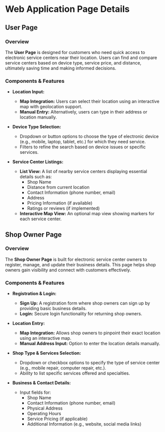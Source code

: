 # Web Application Page Details

## User Page

### Overview
The **User Page** is designed for customers who need quick access to electronic service centers near their location. Users can find and compare service centers based on device type, service price, and distance, ultimately saving time and making informed decisions.

### Components & Features

- **Location Input:**
  - **Map Integration:** Users can select their location using an interactive map with geolocation support.
  - **Manual Entry:** Alternatively, users can type in their address or location manually.

- **Device Type Selection:**
  - Dropdown or button options to choose the type of electronic device (e.g., mobile, laptop, tablet, etc.) for which they need service.
  - Filters to refine the search based on device issues or specific services.

- **Service Center Listings:**
  - **List View:** A list of nearby service centers displaying essential details such as:
    - Shop Name
    - Distance from current location
    - Contact Information (phone number, email)
    - Address
    - Pricing Information (if available)
    - Ratings or reviews (if implemented)
  - **Interactive Map View:** An optional map view showing markers for each service center.




## Shop Owner Page

### Overview
The **Shop Owner Page** is built for electronic service center owners to register, manage, and update their business details. This page helps shop owners gain visibility and connect with customers effectively.

### Components & Features

- **Registration & Login:**
  - **Sign Up:** A registration form where shop owners can sign up by providing basic business details.
  - **Login:** Secure login functionality for returning shop owners.

- **Location Entry:**
  - **Map Integration:** Allows shop owners to pinpoint their exact location using an interactive map.
  - **Manual Address Input:** Option to enter the location details manually.

- **Shop Type & Services Selection:**
  - Dropdown or checkbox options to specify the type of service center (e.g., mobile repair, computer repair, etc.).
  - Ability to list specific services offered and specialties.

- **Business & Contact Details:**
  - Input fields for:
    - Shop Name
    - Contact Information (phone number, email)
    - Physical Address
    - Operating Hours
    - Service Pricing (if applicable)
    - Additional Information (e.g., website, social media links)


